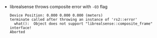 ###

- librealsense throws composite error with `-O3` flag
  ```
  Device Position: 0.000 0.000 0.000 (meters)
  terminate called after throwing an instance of 'rs2::error'
    what():  Object does not support "librealsense::composite_frame" interface!
  Aborted
  ```
